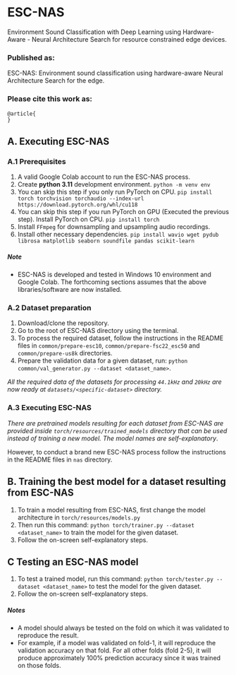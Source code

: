# ESC-NAS
Environment Sound Classification with Deep Learning using Hardware-Aware - Neural Architecture Search 
for resource constrained edge devices.

### Published as:
ESC-NAS: Environment sound classification using hardware-aware Neural Architecture Search for the edge.
### Please cite this work as:
    @article{
    }

## A. Executing ESC-NAS

### A.1 Prerequisites
1. A valid Google Colab account to run the ESC-NAS process.
2. Create **python 3.11** development environment.
   `python -m venv env`
3. You can skip this step if you only run PyTorch on CPU.
   `pip install torch torchvision torchaudio --index-url https://download.pytorch.org/whl/cu118`
4. You can skip this step if you run PyTorch on GPU (Executed the previous step).
   Install PyTorch on CPU.
   `pip install torch`
5. Install `FFmpeg` for downsampling and upsampling audio recordings.
6. Install other necessary dependencies.
   `pip install wavio wget pydub librosa matplotlib seaborn soundfile pandas scikit-learn`

##### Note
* ESC-NAS is developed and tested in Windows 10 environment and Google Colab. The forthcoming sections assumes that the above libraries/software are now installed.

### A.2 Dataset preparation
1. Download/clone the repository.
2. Go to the root of ESC-NAS directory using the terminal.
3. To process the required dataset, follow the instructions in the README files in
   `common/prepare-esc10`, `common/prepare-fsc22_esc50` and `common/prepare-us8k` directories.
4. Prepare the validation data for a given dataset, run: ```python common/val_generator.py --dataset <dataset_name>```.

*All the required data of the datasets for processing `44.1kHz` and `20kHz` are now ready at `datasets/<specific-dataset>` directory.*

### A.3 Executing ESC-NAS
*There are pretrained models resulting for each dataset from ESC-NAS are provided inside `torch/resources/trained_models` directory that can be used instead of 
training a new model. The model names are self-explanatory*.

However, to conduct a brand new ESC-NAS process follow the instructions in the README files in
`nas` directory.

## B. Training the best model for a dataset resulting from ESC-NAS
1. To train a model resulting from ESC-NAS, first change the model architecture in `torch/resources/models.py`
2. Then run this command: ```python torch/trainer.py --dataset <dataset_name>``` to train the model for the given dataset.
3. Follow the on-screen self-explanatory steps.

## C Testing an ESC-NAS model
1. To test a trained model, run this command: ```python torch/tester.py --dataset <dataset_name>``` to test the model for the given dataset.
2. Follow the on-screen self-explanatory steps.

##### Notes
* A model should always be tested on the fold on which it was validated to reproduce the result.
* For example, if a model was validated on fold-1, it will reproduce the validation accuracy on that fold.
For all other folds (fold 2-5), it will produce approximately 100% prediction accuracy since it was trained on those folds.

